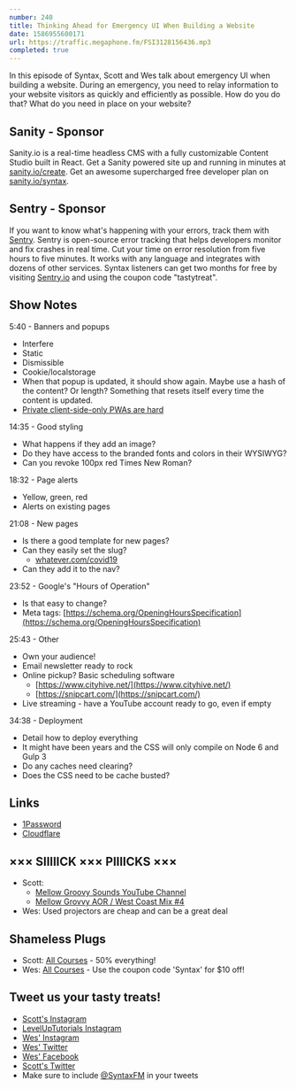 ```yaml
---
number: 240
title: Thinking Ahead for Emergency UI When Building a Website
date: 1586955600171
url: https://traffic.megaphone.fm/FSI3128156436.mp3
completed: true
---
```


In this episode of Syntax, Scott and Wes talk about emergency UI when building a website. During an emergency, you need to relay information to your website visitors as quickly and efficiently as possible. How do you do that?  What do you need in place on your website?

## Sanity - Sponsor
Sanity.io is a real-time headless CMS with a fully customizable Content Studio built in React. Get a Sanity powered site up and running in minutes at [sanity.io/create](https://www.sanity.io/create). Get an awesome supercharged free developer plan on [sanity.io/syntax](https://www.sanity.io/syntax).

## Sentry - Sponsor
If you want to know what's happening with your errors, track them with [Sentry](https://sentry.io/). Sentry is open-source error tracking that helps developers monitor and fix crashes in real time. Cut your time on error resolution from five hours to five minutes. It works with any language and integrates with dozens of other services. Syntax listeners can get two months for free by visiting [Sentry.io](https://sentry.io/) and using the coupon code "tastytreat".

## Show Notes

5:40 - Banners and popups 

* Interfere 
* Static
* Dismissible
* Cookie/localstorage
* When that popup is updated, it should show again. Maybe use a hash of the content? Or length? Something that resets itself every time the content is updated.
* [Private client-side-only PWAs are hard](https://news.ycombinator.com/item?id=22686602)

14:35 - Good styling

* What happens if they add an image?
* Do they have access to the branded fonts and colors in their WYSIWYG?
* Can you revoke 100px red Times New Roman?

18:32 - Page alerts

* Yellow, green, red
* Alerts on existing pages

21:08 - New pages

* Is there a good template for new pages?
* Can they easily set the slug?
  * [whatever.com/covid19](http://whatever.com/covid19)
* Can they add it to the nav?

23:52 - Google's "Hours of Operation"

* Is that easy to change?
* Meta tags: [https://schema.org/OpeningHoursSpecification](https://schema.org/OpeningHoursSpecification)

25:43 - Other 

* Own your audience!
* Email newsletter ready to rock
* Online pickup? Basic scheduling software
  * [https://www.cityhive.net/](https://www.cityhive.net/)
  * [https://snipcart.com/](https://snipcart.com/)
* Live streaming - have a YouTube account ready to go, even if empty

34:38 - Deployment

* Detail how to deploy everything
* It might have been years and the CSS will only compile on Node 6 and Gulp 3
* Do any caches need clearing?
* Does the CSS need to be cache busted?

## Links
* [1Password](https://1password.com/)
* [Cloudflare](https://www.cloudflare.com/)

## ××× SIIIIICK ××× PIIIICKS ×××
* Scott:
  * [Mellow Groovy Sounds YouTube Channel](https://www.youtube.com/user/Jeffreyhansful)
  * [Mellow Grovvy AOR / West Coast Mix #4](https://www.youtube.com/watch?v=wrNIj10un9o)
* Wes: Used projectors are cheap and can be a great deal

## Shameless Plugs
* Scott: [All Courses](https://www.leveluptutorials.com/pro) - 50% everything!
* Wes: [All Courses](https://wesbos.com/courses/) - Use the coupon code 'Syntax' for $10 off!

## Tweet us your tasty treats!
* [Scott's Instagram](https://www.instagram.com/stolinski/)
* [LevelUpTutorials Instagram](https://www.instagram.com/LevelUpTutorials/)
* [Wes' Instagram](https://www.instagram.com/wesbos/)
* [Wes' Twitter](https://twitter.com/wesbos)
* [Wes' Facebook](https://www.facebook.com/wesbos.developer)
* [Scott's Twitter](https://twitter.com/stolinski)
* Make sure to include [@SyntaxFM](https://twitter.com/SyntaxFM) in your tweets